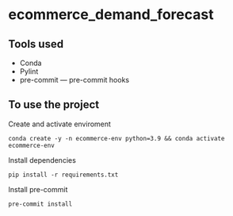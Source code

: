 # ecommerce_demand_forecast

## Tools used

* Conda
* Pylint
* pre-commit — pre-commit hooks

## To use the project

Create and activate enviroment
```
conda create -y -n ecommerce-env python=3.9 && conda activate ecommerce-env
```

Install dependencies
```
pip install -r requirements.txt
```

Install pre-commit
```
pre-commit install
```
